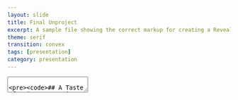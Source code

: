 ```yaml
---
layout: slide
title: Final Unproject
excerpt: A sample file showing the correct markup for creating a Reveal.js slide deck"
theme: serif
transition: convex
tags: [presentation]
category: presentation
---
```

<section data-markdown>
  <textarea data-template>

    ## A Taste of Asia: Separating the Authentic from the Adapted in UAE Restaurants🥘


    ---
    ## Scope
    <img src="/assets/1.png" style="width:40%; height:25%; margin-left:10%;" />
    
    Our projects main focus is to explore how authentic asian restaurants are in the UAE in terms of food and aesthetics of the place. 



    ---
    ## Data📊
    1. Food menu
    2. Additional taste
    3. Additional ingredients
    4. Additional foods
    5. Special techniques
    6. Decoration
    7. Any noticeable trends in restaurants of specific region


    ---
    ## Techniques
    1. Digitization
    2. Crowdsourcing
    3. Orange mining - image 🍊
    4. Text analysis


    ---
    ## Aim
    Our mission is to be your go-to resource for Abu Dhabi's thriving restaurant scene, covering the city's greatest restaurants in every price range, neighborhood, and cuisine. Our blog is here to guide you to the best restaurants and hidden treasures in Abu Dhabi, whether you're a native foodie or a tourist searching for the real deal.
    > Rather than a numerical rating, we are going to include pros and cons and specialty.


    ---
    ## Values and Ethics:
    <img src="/assets/2.jpeg" style="width:90%; height:40%; margin-left:10%;" />

    1. Honesty
    2. Authenticity

    ---
    ## Resources used
    1. Cartographic representation🗺️
    2. Crowd-sourcing
    3. Web-develeoper for the website

    ---
    ## Workplan
    1. Decide on and collect metadata
    2. Making a site and uploading the data of the restaurants on the site
    3. Making a review section where people can talk about the restaurants or any specific dish of the restaurant  
    4. The reviews will be short and anonymous
    5. Up-voting and down-voting option for the restaurants and the dishes
    6. Making an interactive map on the site which will give some basic information when hovered over

    ---
    <img src="/assets/3.png" style="width:90%; height:50%; margin-left:10%;" />
    Thank You!

  </textarea>
</section>